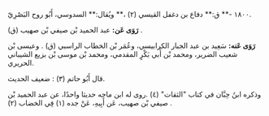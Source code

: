 ١٨٠٠ -** ق:** دفاع بن دغفل القيسي (٢) ،** ويُقال:** السدوسي، أَبُو روح البَصْرِيّ.

**رَوَى عَن:** عبد الحميد بْن صيفي بْن صهيب (ق) .

**رَوَى عَنه:** سَعِيد بن عبد الجبار الكرابيسي، وعُمَر بْن الخطاب الراسبي (ق) . وعيسى بْن شعيب الضرير، ومحمد بْن أَبي بَكْرٍ المقدمي، ومحمد بْن موسى بْن بزيع الشيباني الحريري.

قال أَبُو حاتم (٣) : ضعيف الحديث.

وذكره ابنُ حِبَّان في كتاب "الثقات" (٤) .روى له ابن ماجه حديثا واحدًا، عن عبد الحميد بْن صيفي بْن صهيب، عَن أَبِيهِ، عَنْ جده (١) فِي الخضاب (٢) .